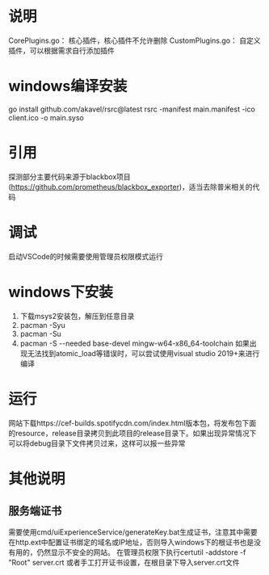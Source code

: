 # 说明
CorePlugins.go： 核心插件，核心插件不允许删除
CustomPlugins.go： 自定义插件，可以根据需求自行添加插件
# windows编译安装
go install github.com/akavel/rsrc@latest
rsrc -manifest main.manifest -ico client.ico -o main.syso
# 引用
探测部分主要代码来源于blackbox项目(https://github.com/prometheus/blackbox_exporter)，适当去除普米相关的代码

# 调试
启动VSCode的时候需要使用管理员权限模式运行

# windows下安装
1. 下载msys2安装包，解压到任意目录
2. pacman -Syu
3. pacman -Su
4. pacman -S --needed base-devel mingw-w64-x86_64-toolchain
如果出现无法找到atomic_load等错误时，可以尝试使用visual studio 2019+来进行编译
# 运行
网站下载https://cef-builds.spotifycdn.com/index.html版本包，将发布包下面的resource，release目录拷贝到此项目的release目录下。如果出现异常情况下可以将debug目录下文件拷贝过来，这样可以报一些异常

# 其他说明
## 服务端证书
需要使用cmd/uiExperienceService/generateKey.bat生成证书，注意其中需要在http.ext中配置证书绑定的域名或IP地址，否则导入windows下的根证书也是没有用的，仍然显示不安全的网站。
在管理员权限下执行certutil -addstore -f "Root" server.crt
或者手工打开证书设置，在根目录下导入server.crt文件


